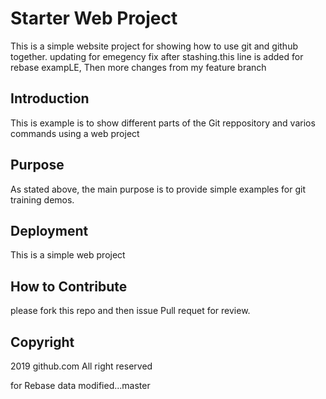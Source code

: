 # Starter Web Project

This is a simple website project for showing how to use git and github together. updating for emegency fix after stashing.this line is added for rebase exampLE, Then more changes from my feature branch

## Introduction

This is example is to show different parts of the Git reppository and varios commands using a web project

## Purpose

As stated above, the main purpose is to provide simple examples for git training demos.

## Deployment

This is a simple web project

## How to Contribute

please fork this repo and then issue Pull requet for review.

## Copyright

2019 github.com All right reserved

for Rebase data modified...master
